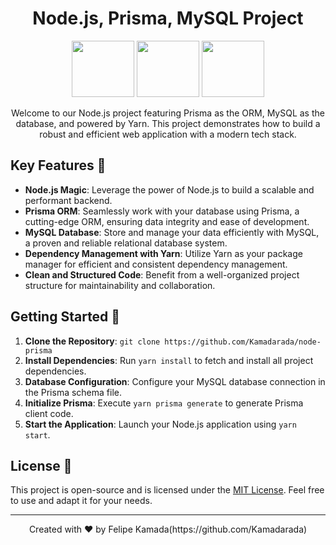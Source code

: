 <h1 align="center">Node.js, Prisma, MySQL Project</h1>

<p align="center">
  <img height="90" width="100" src="https://cdn.jsdelivr.net/gh/devicons/devicon/icons/nodejs/nodejs-original.svg" />
  <img height="90" width="100" src="https://cdn.jsdelivr.net/gh/devicons/devicon/icons/yarn/yarn-original.svg" />
  <img height="90" width="100" src="https://cdn.jsdelivr.net/gh/devicons/devicon/icons/mysql/mysql-original.svg" />


</p>

<p align="center">Welcome to our Node.js project featuring Prisma as the ORM, MySQL as the database, and powered by Yarn. This project demonstrates how to build a robust and efficient web application with a modern tech stack.</p>

## Key Features 🚀

- **Node.js Magic**: Leverage the power of Node.js to build a scalable and performant backend.
- **Prisma ORM**: Seamlessly work with your database using Prisma, a cutting-edge ORM, ensuring data integrity and ease of development.
- **MySQL Database**: Store and manage your data efficiently with MySQL, a proven and reliable relational database system.
- **Dependency Management with Yarn**: Utilize Yarn as your package manager for efficient and consistent dependency management.
- **Clean and Structured Code**: Benefit from a well-organized project structure for maintainability and collaboration.

## Getting Started 🌟

1. **Clone the Repository**: `git clone https://github.com/Kamadarada/node-prisma`
2. **Install Dependencies**: Run `yarn install` to fetch and install all project dependencies.
3. **Database Configuration**: Configure your MySQL database connection in the Prisma schema file.
4. **Initialize Prisma**: Execute `yarn prisma generate` to generate Prisma client code.
5. **Start the Application**: Launch your Node.js application using `yarn start`.

## License 📝

This project is open-source and is licensed under the [MIT License](LICENSE). Feel free to use and adapt it for your needs.

---

<p align="center">
  Created with ❤️ by Felipe Kamada(https://github.com/Kamadarada)
</p>
